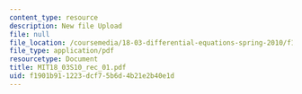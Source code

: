 ```yaml
---
content_type: resource
description: New file Upload
file: null
file_location: /coursemedia/18-03-differential-equations-spring-2010/f1901b911223dcf75b6d4b21e2b40e1d_MIT18_03S10_rec_01.pdf
file_type: application/pdf
resourcetype: Document
title: MIT18_03S10_rec_01.pdf
uid: f1901b91-1223-dcf7-5b6d-4b21e2b40e1d
---
```

